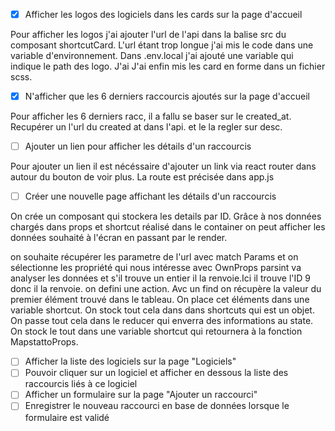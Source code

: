 - [x] Afficher les logos des logiciels dans les cards sur la page d'accueil

Pour afficher les logos j'ai ajouter l'url de l'api dans la balise src du composant shortcutCard. L'url étant trop longue
j'ai mis le code dans une variable d'environnement. Dans .env.local j'ai ajouté une variable qui indique le path des 
logo. J'ai  J'ai enfin mis les card en forme dans un fichier scss.



- [x] N'afficher que les 6 derniers raccourcis ajoutés sur la page d'accueil

Pour afficher les 6 derniers racc, il a fallu se baser sur le created_at. Recupérer un l'url du created at dans l'api. et le
la regler sur desc.

- [ ] Ajouter un lien pour afficher les détails d'un raccourcis

Pour ajouter un lien il est nécéssaire d'ajouter un link via react router dans autour du bouton de voir plus.
La route est précisée dans app.js

- [ ] Créer une nouvelle page affichant les détails d'un raccourcis

On crée un composant qui stockera les details par ID. Grâce à nos données chargés dans props et shortcut réalisé dans le container
on peut afficher les données souhaité à l'écran en passant par le render.

on souhaite récupérer les parametre de l'url avec match Params et on sélectionne les propriété qui nous intéresse avec OwnProps
parsint va analyser les données et s'il trouve un entier il la renvoie.Ici il trouve l'ID 9 donc il la renvoie.
on defini une action. Avc un find on récupère la valeur du premier élément trouvé dans le tableau. On place cet éléments dans
une variable shortcut. On stock tout cela dans dans shortcuts qui est un objet. On passe tout cela dans le reducer
qui enverra des informations au state. On stock le tout dans une variable shortcut qui retournera à la fonction MapstattoProps.




- [ ] Afficher la liste des logiciels sur la page "Logiciels"
- [ ] Pouvoir cliquer sur un logiciel et afficher en dessous la liste des raccourcis liés à ce logiciel
- [ ] Afficher un formulaire sur la page "Ajouter un raccourci"
- [ ] Enregistrer le nouveau raccourci en base de données lorsque le formulaire est validé
